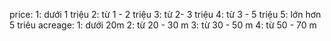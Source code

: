 price:
1: dưới 1 triệu
2: từ 1 - 2 triệu
3: từ 2- 3 triệu
4: từ 3 - 5 triệu
5: lớn hơn 5 triêu
acreage:
1: dưới 20m
2: từ 20 - 30 m
3: từ 30 - 50 m
4: từ 50 - 70 m
